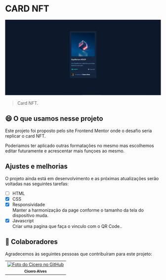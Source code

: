 # CARD NFT

<img class="tela" src="./assets/telaCard.PNG" alt="screen">

> Card NFT.
## 😄 O que usamos nesse projeto

Este projeto foi proposto pelo site Frontend Mentor onde o desafio seria replicar o card NFT.

Poderiamos ter aplicado outras formatações no mesmo mas escolhemos editar futuramente e acrescentar mais funçoes ao mesmo.

## Ajustes e melhorias

O projeto ainda está em desenvolvimento e as próximas atualizações serão voltadas nas seguintes tarefas:

- [ ] HTML
- [x] CSS
- [x] Responsividade<br>
    Manter a harmonização da page conforme o tamanho da tela do dispositivo muda.
- [x] Javascript<br>
    Criar uma pagina que faça o vinculo com o QR Code..

## 🤝 Colaboradores

Agradecemos às seguintes pessoas que contribuíram para este projeto:

<table>
  <tr>
    <td align="center">
      <a href="#">
        <img src="https://avatars.githubusercontent.com/u/92452033?s=400&u=d705c501ff5c395a3008850d6164914b49b1e5cf&v=4" width="100px;" alt="Foto do Cicero no GitHub"/><br>
        <sub> 
          <b>Cicero Alves</b>
        </sub>
      </a>
</table>